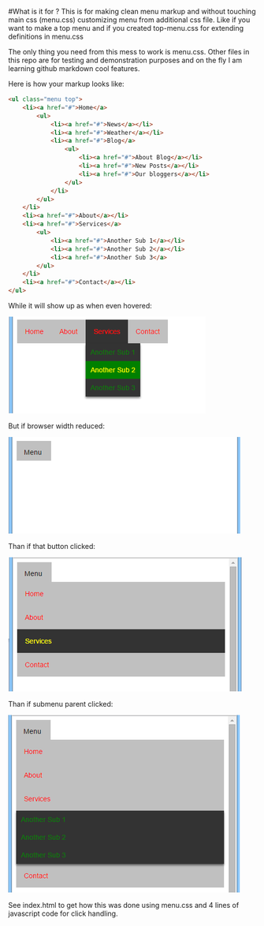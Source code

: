 #What is it for ?
This is for making clean menu markup and without touching main css (menu.css) customizing menu from additional css file. Like if you want to make a top menu and if you created top-menu.css for extending definitions in menu.css

The only thing you need from this mess to work is menu.css. Other files in this repo are for testing and demonstration purposes and on the fly I am learning github markdown cool features.

Here is how your markup looks like:
```html
<ul class="menu top">
	<li><a href="#">Home</a>
		<ul>
			<li><a href="#">News</a></li>
			<li><a href="#">Weather</a></li>
			<li><a href="#">Blog</a>
				<ul>
					<li><a href="#">About Blog</a></li>
					<li><a href="#">New Posts</a></li>
					<li><a href="#">Our bloggers</a></li>
				</ul>
			</li>
		</ul>
	</li>
	<li><a href="#">About</a></li>
	<li><a href="#">Services</a>
		<ul>
			<li><a href="#">Another Sub 1</a></li>
			<li><a href="#">Another Sub 2</a></li>
			<li><a href="#">Another Sub 3</a>
		</ul>
	</li>
	<li><a href="#">Contact</a></li>
</ul>
```
While it will show up as when even hovered:

![](/images/menu1.png)

But if browser width reduced:

![](/images/menu2.png)

Than if that button clicked:

![](/images/menu3.png)

Than if submenu parent clicked:

![](/images/menu4.png)

See index.html to get how this was done using menu.css and 4 lines of javascript code for click handling.